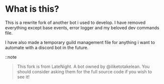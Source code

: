 # What is this?
This is a rewrite fork of another bot i used to develop. I have removed everything except base events, error logger and my beloved dev commands file.

I have also made a temporary guild management file for anything i want to automate with a discord bot in the future.

::note
> This fork is from LateNight. A bot owned by @iliketotakelean. You should consider asking them for the full source code if you wish to see it!